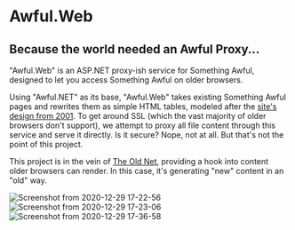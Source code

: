 # Awful.Web

## Because the world needed an Awful Proxy...

"Awful.Web" is an ASP.NET proxy-ish service for Something Awful, designed to let you access Something Awful on older browsers.

Using "Awful.NET" as its base, "Awful.Web" takes existing Something Awful pages and rewrites them as simple HTML tables, modeled after the [site's design from 2001](https://web.archive.org/web/20010802174429/http://forums.somethingawful.com/index.php). To get around SSL (which the vast majority of older browsers don't support), we attempt to proxy all file content through this service and serve it directly. Is it secure? Nope, not at all. But that's not the point of this project.

This project is in the vein of [The Old Net](https://theoldnet.com/), providing a hook into content older browsers can render. In this case, it's generating "new" content in an "old" way. 

![Screenshot from 2020-12-29 17-22-56](https://user-images.githubusercontent.com/898335/103319829-2a4c5380-4a01-11eb-8ac2-ebd664f229c7.png)
![Screenshot from 2020-12-29 17-23-06](https://user-images.githubusercontent.com/898335/103319830-2a4c5380-4a01-11eb-95d9-49db22386b93.png)
![Screenshot from 2020-12-29 17-36-58](https://user-images.githubusercontent.com/898335/103319831-2a4c5380-4a01-11eb-9b58-6629ce992409.png)

